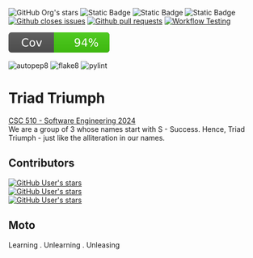  ![GitHub Org's stars](https://img.shields.io/github/stars/SKS2024SE) ![Static Badge](https://img.shields.io/badge/License-MIT-green?style=flat) ![Static Badge](https://img.shields.io/badge/Language-Python-blue?style=flat&logo=python) ![Static Badge](https://img.shields.io/badge/Platform-Linux-green?style=flat&logo=linux)
[![Github closes issues](https://img.shields.io/github/issues-closed-raw/SKS2024SE/SE_2024)](https://github.com/SKS2024SE/SE_2024/issues?q=is%3Aissue+is%3Aclosed)
[![Github pull requests](https://img.shields.io/github/issues-pr/SKS2024SE/SE_2024)](https://github.com/SKS2024SE/SE_2024/pulls)
[![Workflow Testing](https://github.com/SKS2024SE/SE_2024/actions/workflows/python-app.yml/badge.svg)](https://github.com/SKS2024SE/SE_2024/actions/workflows/python-app.yml)

![Coverage Badge](https://github.com/SKS2024SE/SE_2024/raw/sanjaey/tests/coverage-badge.svg)

![autopep8](https://img.shields.io/badge/code%20style-autopep8-blue) ![flake8](https://img.shields.io/badge/lint-flake8-yellow) ![pylint](https://img.shields.io/badge/lint-pylint-brightgreen)


# Triad Triumph 
[CSC 510 - Software Engineering 2024](https://txt.github.io/se24fall/index.html) <br>
We are a group of 3 whose names start with S - Success. Hence, Triad Triumph - just like the alliteration in our names.

## Contributors 
[![GitHub User's stars](https://img.shields.io/github/stars/Ks-Weasley?logo=github&label=Krithika%20Swaminathan)](https://github.com/Ks-Weasley) <br>
[![GitHub User's stars](https://img.shields.io/github/stars/SandhiyaS24?logo=github&label=Sandhiya%20Shunmugavel)](https://github.com/SandhiyaS24) <br>
[![GitHub User's stars](https://img.shields.io/github/stars/Sanjaeyss?logo=github&label=Sanjaey%20Shunmuga%20Sundaram)](https://github.com/Sanjaeyss)

## Moto
Learning . Unlearning . Unleasing
